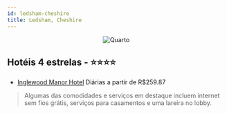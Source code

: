 ```yaml
---
id: ledsham-cheshire
title: Ledsham, Cheshire
---
```


<center><img src="https://i.travelapi.com/hotels/2000000/1490000/1480800/1480761/0a1276f7_z.jpg" alt="Quarto" /></center>


## Hotéis 4 estrelas - ⭐️⭐️⭐️⭐️

-    [Inglewood Manor Hotel](https://www.hurb.com/hoteis/ledsham/inglewood-manor-hotel-JNP-JP012233?cmp=18055) Diárias a partir de R$259.87
   > Algumas das comodidades e serviços em destaque incluem internet sem fios grátis, serviços para casamentos e uma lareira no lobby.

